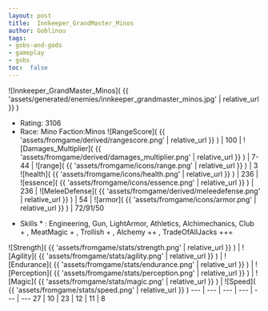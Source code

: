 ```yaml
---
layout: post
title:  Innkeeper_GrandMaster_Minos
author: Goblinou
tags:
- gobs-and-gods
- gameplay
- gobs
toc:  false
---
```


![Innkeeper_GrandMaster_Minos]( {{ 'assets/generated/enemies/innkeeper_grandmaster_minos.jpg' | relative_url }} )
- Rating: 3106
- Race: Mino  Faction:Minos
![RangeScore]( {{ 'assets/fromgame/derived/rangescore.png' | relative_url }} ) | 100 | ![Damages_Multiplier]( {{ 'assets/fromgame/derived/damages_multiplier.png' | relative_url }} ) | 7-44 | ![range]( {{ 'assets/fromgame/icons/range.png' | relative_url }} ) | 3
![health]( {{ 'assets/fromgame/icons/health.png' | relative_url }} ) | 236 | ![essence]( {{ 'assets/fromgame/icons/essence.png' | relative_url }} ) | 236 | ![MeleeDefense]( {{ 'assets/fromgame/derived/meleedefense.png' | relative_url }} ) | 54 | ![armor]( {{ 'assets/fromgame/icons/armor.png' | relative_url }} ) | 72/91/50
* Skills * : Engineering, Gun, LightArmor, Athletics, Alchimechanics, Club + , MeatMagic + , Trollish + , Alchemy ++ , TradeOfAllJacks +++ 

![Strength]( {{ 'assets/fromgame/stats/strength.png' | relative_url }} ) | ![Agility]( {{ 'assets/fromgame/stats/agility.png' | relative_url }} ) | ![Endurance]( {{ 'assets/fromgame/stats/endurance.png' | relative_url }} ) | ![Perception]( {{ 'assets/fromgame/stats/perception.png' | relative_url }} ) | ![Magic]( {{ 'assets/fromgame/stats/magic.png' | relative_url }} ) | ![Speed]( {{ 'assets/fromgame/stats/speed.png' | relative_url }} )
--- | --- | --- | --- | --- | ---
27 | 10 | 23 | 12 | 11 | 8
